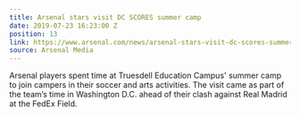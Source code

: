 ```yaml
---
title: Arsenal stars visit DC SCORES summer camp
date: 2019-07-23 16:23:00 Z
position: 13
link: https://www.arsenal.com/news/arsenal-stars-visit-dc-scores-summer-camp
source: Arsenal Media
---
```


Arsenal players spent time at Truesdell Education Campus' summer camp to join campers in their soccer and arts activities. The visit came as part of the team’s time in Washington D.C. ahead of their clash against Real Madrid at the FedEx Field. 